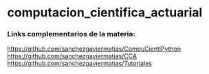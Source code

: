 # computacion_cientifica_actuarial

### Links complementarios de la materia:
https://github.com/sanchezgaviermatias/CompuCientiPython
https://github.com/sanchezgaviermatias/CCA
https://github.com/sanchezgaviermatias/Tutoriales